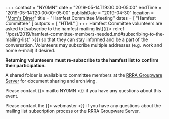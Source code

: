 +++
contact = "NY0MN"
date = "2019-05-14T19:00:00-05:00"
endTime = "2019-05-14T20:00:00-05:00"
publishDate = "2019-04-30"
location = "[Mom's Diner](/places/moms-diner/)"
title = "Hamfest Committee Meeting"
dates = [ "Hamfest Committee" ]
outputs = [ "HTML" ]
+++
Hamfest Committee volunteers are asked to [subscribe to the hamfest
mailing list]({{< relref "/post/2019/hamfest-committee-members-needed.md#subscribing-to-the-mailing-list" >}})
so that they can stay informed and be a part of the
conversation. Volunteers may subscribe multiple addresses
(e.g. work and home e-mail) if desired.

**Returning volunteeers must re-subscribe to the hamfest list to
confirm their participation.**

A shared folder is available to committee members at the
<a href="https://cloud.rrra.org" rel="nofollow">RRRA Groupware Server</a>
for document sharing and archiving.

Please contact {{< mailto NY0MN >}} if you have any questions about this
event.

Please contact the {{< webmaster >}} if you have any questions about the
mailing list subscription process or the RRRA Groupware Server.
